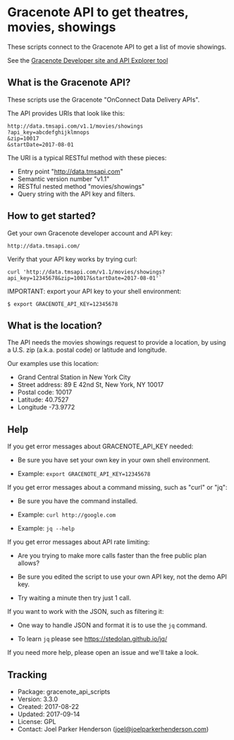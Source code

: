 # Gracenote API to get theatres, movies, showings

These scripts connect to the Gracenote API to get a list of movie showings.

See the [Gracenote Developer site and API Explorer tool](http://developer.tmsapi.com/io-docs)


## What is the Gracenote API?

These scripts use the Gracenote "OnConnect Data Delivery APIs".

The API provides URIs that look like this:

    http://data.tmsapi.com/v1.1/movies/showings
    ?api_key=abcdefghijklmnops
    &zip=10017
    &startDate=2017-08-01

The URI is a typical RESTful method with these pieces:

  * Entry point "http://data.tmsapi.com"
  * Semantic version number "v1.1"
  * RESTful nested method "movies/showings"
  * Query string with the API key and filters.


## How to get started?

Get your own Gracenote developer account and API key:

    http://data.tmsapi.com/

Verify that your API key works by trying curl:

    curl 'http://data.tmsapi.com/v1.1/movies/showings?api_key=12345678&zip=10017&startDate=2017-08-01'`

IMPORTANT: export your API key to your shell environment:

    $ export GRACENOTE_API_KEY=12345678


## What is the location?

The API needs the movies showings request to provide a location, 
by using a U.S. zip (a.k.a. postal code) or latitude and longitude.

Our examples use this location:

  * Grand Central Station in New York City
  * Street address: 89 E 42nd St, New York, NY 10017
  * Postal code: 10017
  * Latitude: 40.7527
  * Longitude -73.9772


## Help

If you get error messages about GRACENOTE_API_KEY needed:

  * Be sure you have set your own key in your own shell environment.

  * Example: `export GRACENOTE_API_KEY=12345678`

If you get error messages about a command missing, such as "curl" or "jq":

  * Be sure you have the command installed.

  * Example: `curl http://google.com`

  * Example: `jq --help`

If you get error messages about API rate limiting:

  * Are you trying to make more calls faster than the free public plan allows? 

  * Be sure you edited the script to use your own API key, not the demo API key.

  * Try waiting a minute then try just 1 call.

If you want to work with the JSON, such as filtering it:

  * One way to handle JSON and format it is to use the `jq` command.

  * To learn `jq` please see https://stedolan.github.io/jq/

If you need more help, please open an issue and we'll take a look.


## Tracking

  * Package: gracenote_api_scripts
  * Version: 3.3.0
  * Created: 2017-08-22
  * Updated: 2017-09-14
  * License: GPL
  * Contact: Joel Parker Henderson (joel@joelparkerhenderson.com)

